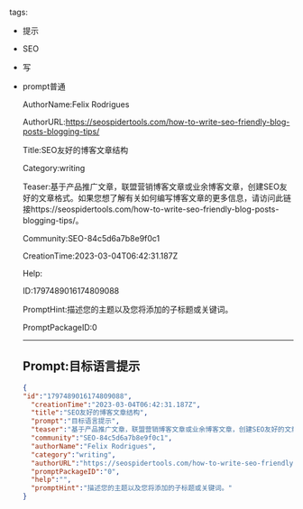   tags: 
- 提示
- SEO
- 写
- prompt普通

  AuthorName:Felix Rodrigues

  AuthorURL:https://seospidertools.com/how-to-write-seo-friendly-blog-posts-blogging-tips/

  Title:SEO友好的博客文章结构

  Category:writing

  Teaser:基于产品推广文章，联盟营销博客文章或业余博客文章，创建SEO友好的文章格式。如果您想了解有关如何编写博客文章的更多信息，请访问此链接https://seospidertools.com/how-to-write-seo-friendly-blog-posts-blogging-tips/。

  Community:SEO-84c5d6a7b8e9f0c1

  CreationTime:2023-03-04T06:42:31.187Z

  Help:

  ID:1797489016174809088

  PromptHint:描述您的主题以及您将添加的子标题或关键词。

  PromptPackageID:0

  ---

  ## Prompt:目标语言提示

  ```json
  {
  "id":"1797489016174809088",
    "creationTime":"2023-03-04T06:42:31.187Z",
    "title":"SEO友好的博客文章结构",
    "prompt":"目标语言提示",
    "teaser":"基于产品推广文章，联盟营销博客文章或业余博客文章，创建SEO友好的文章格式。如果您想了解有关如何编写博客文章的更多信息，请访问此链接https://seospidertools.com/how-to-write-seo-friendly-blog-posts-blogging-tips/。",
    "community":"SEO-84c5d6a7b8e9f0c1",
    "authorName":"Felix Rodrigues",
    "category":"writing",
    "authorURL":"https://seospidertools.com/how-to-write-seo-friendly-blog-posts-blogging-tips/",
    "promptPackageID":"0",
    "help":"",
    "promptHint":"描述您的主题以及您将添加的子标题或关键词。"
  }
  ```

